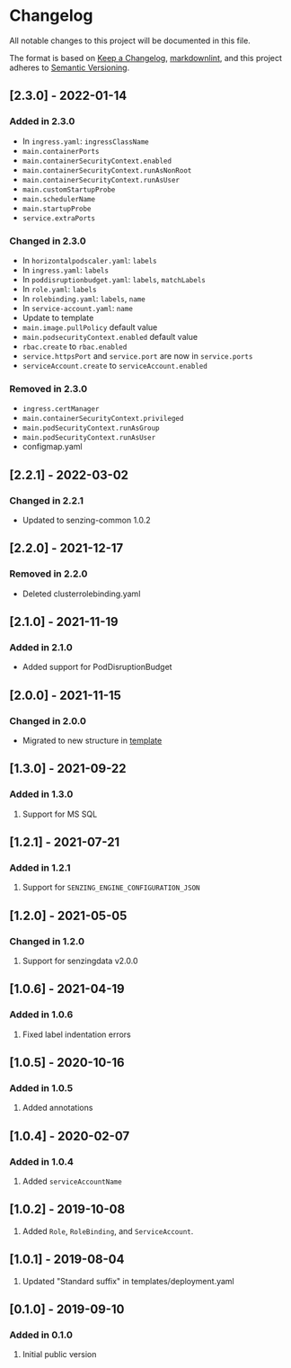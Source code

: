 # Changelog

All notable changes to this project will be documented in this file.

The format is based on [Keep a Changelog](https://keepachangelog.com/en/1.0.0/),
[markdownlint](https://dlaa.me/markdownlint/),
and this project adheres to [Semantic Versioning](https://semver.org/spec/v2.0.0.html).

## [2.3.0] - 2022-01-14

### Added in 2.3.0

- In `ingress.yaml`: `ingressClassName`
- `main.containerPorts`
- `main.containerSecurityContext.enabled`
- `main.containerSecurityContext.runAsNonRoot`
- `main.containerSecurityContext.runAsUser`
- `main.customStartupProbe`
- `main.schedulerName`
- `main.startupProbe`
- `service.extraPorts`

### Changed in 2.3.0

- In `horizontalpodscaler.yaml`: `labels`
- In `ingress.yaml`: `labels`
- In `poddisruptionbudget.yaml`: `labels`, `matchLabels`
- In `role.yaml`: `labels`
- In `rolebinding.yaml`: `labels`, `name`
- In `service-account.yaml`: `name`
- Update to template
- `main.image.pullPolicy` default value
- `main.podsecurityContext.enabled` default value
- `rbac.create` to `rbac.enabled`
- `service.httpsPort` and `service.port` are now in `service.ports`
- `serviceAccount.create` to `serviceAccount.enabled`

### Removed in 2.3.0

- `ingress.certManager`
- `main.containerSecurityContext.privileged`
- `main.podSecurityContext.runAsGroup`
- `main.podSecurityContext.runAsUser`
- configmap.yaml

## [2.2.1] - 2022-03-02

### Changed in 2.2.1

- Updated to senzing-common 1.0.2

## [2.2.0] - 2021-12-17

### Removed in 2.2.0

- Deleted clusterrolebinding.yaml

## [2.1.0] - 2021-11-19

### Added in 2.1.0

- Added support for PodDisruptionBudget

## [2.0.0] - 2021-11-15

### Changed in 2.0.0

- Migrated to new structure in [template](https://github.com/Senzing/charts/tree/master/template)

## [1.3.0] - 2021-09-22

### Added in 1.3.0

1. Support for MS SQL

## [1.2.1] - 2021-07-21

### Added in 1.2.1

1. Support for `SENZING_ENGINE_CONFIGURATION_JSON`

## [1.2.0] - 2021-05-05

### Changed in 1.2.0

1. Support for senzingdata v2.0.0

## [1.0.6] - 2021-04-19

### Added in 1.0.6

1. Fixed label indentation errors

## [1.0.5] - 2020-10-16

### Added in 1.0.5

1. Added annotations

## [1.0.4] - 2020-02-07

### Added in 1.0.4

1. Added `serviceAccountName`

## [1.0.2] - 2019-10-08

1. Added `Role`, `RoleBinding`, and `ServiceAccount`.

## [1.0.1] - 2019-08-04

1. Updated "Standard suffix" in templates/deployment.yaml

## [0.1.0] - 2019-09-10

### Added in 0.1.0

1. Initial public version
